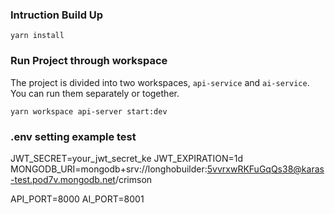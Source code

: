 ### Intruction Build Up

```
yarn install
```

### Run Project through workspace
The project is divided into two workspaces, `api-service` and `ai-service`. You can run them separately or together.

```
yarn workspace api-server start:dev

```
### .env setting example test
JWT_SECRET=your_jwt_secret_ke
JWT_EXPIRATION=1d
MONGODB_URI=mongodb+srv://longhobuilder:5vvrxwRKFuGqQs38@karas-test.pod7v.mongodb.net/crimson

API_PORT=8000
AI_PORT=8001

